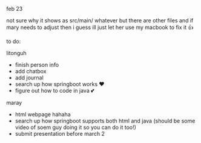 feb 23

not sure why it shows as src/main/ whatever but there are other files and if mary needs to adjust then i guess ill just let her use my macbook to fix it 👍

to do:

litonguh
* finish person info
* add chatbox
* add journal
* search up how springboot works ❤️
* figure out how to code in java 💕

maray
* html webpage hahaha
* search up how springboot supports both html and java (should be some video of soem guy doing it so you can do it too!)
* submit presentation before march 2
